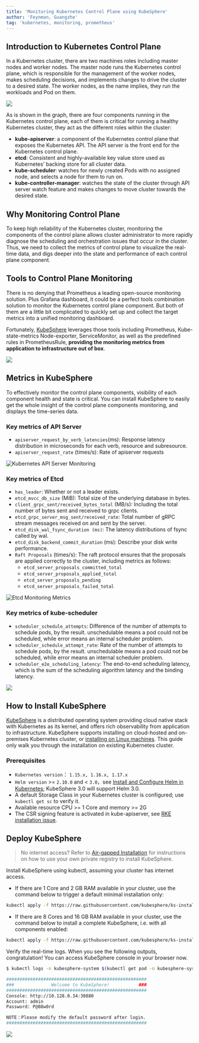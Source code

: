 ```yaml
---
title: 'Monitoring Kubernetes Control Plane using KubeSphere'
author: 'Feynman, Guangzhe'
tag: 'kubernetes, monitoring, prometheus'
---
```


## Introduction to Kubernetes Control Plane

In a Kubernetes cluster, there are two machines roles including master nodes and worker nodes. The master node runs the Kubernetes control plane, which is responsible for the management of the worker nodes, makes scheduling decisions, and implements changes to drive the cluster to a desired state. The worker nodes, as the name implies, they run the workloads and Pod on them.

![](https://pek3b.qingstor.com/kubesphere-docs/png/20200328170549.png)

As is shown in the graph, there are four components running in the Kubernetes control plane, each of them is critical for running a healthy Kubernetes cluster, they act as the different roles within the cluster:

- **kube-apiserver**: a component of the Kubernetes control plane that exposes the Kubernetes API. The API server is the front end for the Kubernetes control plane.
- **etcd**: Consistent and highly-available key value store used as Kubernetes’ backing store for all cluster data.
- **kube-scheduler**: watches for newly created Pods with no assigned node, and selects a node for them to run on.
- **kube-controller-manager**: watches the state of the cluster through API server watch feature and makes changes to move cluster towards the desired state.

## Why Monitoring Control Plane

To keep high reliability of the Kubernetes cluster, monitoring the components of the control plane allows cluster administrator to more rapidly diagnose the scheduling and orchestration issues that occur in the cluster. Thus, we need to collect the metrics of control plane to visualize the real-time data, and digs deeper into the state and performance of each control plane component.

## Tools to Control Plane Monitoring

There is no denying that Prometheus a leading open-source monitoring solution. Plus Grafana dashboard, it could be a perfect tools combination solution to monitor the Kubernetes control plane component. But both of them are a little bit complicated to quickly set up and collect the target metrics into a unified monitoring dashboard.

Fortunately, [KubeSphere](https://github.com/kubesphere/kubesphere) leverages those tools including Prometheus, Kube-state-metrics Node-exporter, ServiceMonitor, as well as the predefined rules in PrometheusRule, **providing the monitoring metrics from application to infrastructure out of box**.

![](https://pek3b.qingstor.com/kubesphere-docs/png/20200328183733.png)

## Metrics in KubeSphere

To effectively monitor the control plane components, visibility of each component health and state is critical. You can install KubeSphere to easily get the whole insight of the control plane components monitoring, and displays the time-series data.

### Key metrics of API Server

- `apiserver_request_by_verb_latencies`(ms): Response latency distribution in microseconds for each verb, resource and subresource.
- `apiserver_request_rate` (times/s): Rate of apiserver requests

![Kubernetes API Server Monitoring](https://pek3b.qingstor.com/kubesphere-docs/png/20200328194749.png)

### Key metrics of Etcd

- `has_leader`: Whether or not a leader exists.
- `etcd_mvcc_db_size` (MiB): Total size of the underlying database in bytes.
- `client_grpc_sent/received_bytes_total` (MB/s): Including the total number of bytes sent and received to grpc clients.
- `etcd_grpc_server_msg_sent/received_rate`: Total number of gRPC stream messages received on and sent by the server.
- `etcd_disk_wal_fsync_duration (ms)`: The latency distributions of fsync called by wal.
- `etcd_disk_backend_commit_duration` (ms): Describe your disk write performance.
- `Raft Proposals` (times/s): The raft protocol ensures that the proposals are applied correctly to the cluster, including metrics as follows:
   - `etcd_server_proposals_committed_total`
   - `etcd_server_proposals_applied_total`
   - `etcd_server_proposals_pending`
   - `etcd_server_proposals_failed_total`

![Etcd Monitoring Metrics](https://pek3b.qingstor.com/kubesphere-docs/png/20200328194859.png)

### Key metrics of kube-scheduler

- `scheduler_schedule_attempts`: Difference of the number of attempts to schedule pods, by the result. unschedulable means a pod could not be scheduled, while error means an internal scheduler problem.
- `scheduler_schedule_attempt_rate`: Rate of the number of attempts to schedule pods, by the result. unschedulable means a pod could not be scheduled, while error means an internal scheduler problem.
- `scheduler_e2e_scheduling_latency`: The end-to-end scheduling latency, which is the sum of the scheduling algorithm latency and the binding latency.

![](https://pek3b.qingstor.com/kubesphere-docs/png/20200328195139.png)

## How to Install KubeSphere

[KubeSphere](https://github.com/kubesphere/kubesphere) is a distributed operating system providing cloud native stack with Kubernetes as its kernel, and offers rich observability from application to infrastructure. KubeSphere supports installing on cloud-hosted and on-premises Kubernetes cluster, or [installing on Linux machines](https://kubesphere.io/docs/installation/intro/). This guide only walk you through the installation on existing Kubernetes cluster.

### Prerequisites

- `Kubernetes version`： `1.15.x, 1.16.x, 1.17.x`
- `Helm version` >= `2.10.0` and < `3.0`，see [Install and Configure Helm in Kubernetes](https://devopscube.com/install-configure-helm-kubernetes/); KubeSphere 3.0 will support Helm 3.0.
- A default Storage Class in your Kubernetes cluster is configured; use `kubectl get sc` to verify it.
- Available resource CPU >= 1 Core and memory >= 2G
- The CSR signing feature is activated in kube-apiserver, see [RKE installation issue](https://github.com/kubesphere/kubesphere/issues/1925#issuecomment-591698309).

## Deploy KubeSphere

> No internet access? Refer to [Air-gapped Installation](https://kubesphere.io/docs/installation/install-on-k8s-airgapped/) for instructions on how to use your own private registry to install KubeSphere.

Install KubeSphere using kubectl, assuming your cluster has internet access.

- If there are 1 Core and 2 GB RAM available in your cluster, use the command below to trigger a default minimal installation only:

```bash
kubectl apply -f https://raw.githubusercontent.com/kubesphere/ks-installer/master/kubesphere-minimal.yaml
```

- If there are 8 Cores and 16 GB RAM available in your cluster, use the command below to install a complete KubeSphere, i.e. with all components enabled:

```bash
kubectl apply -f https://raw.githubusercontent.com/kubesphere/ks-installer/master/kubesphere-complete-setup.yaml
```

Verify the real-time logs. When you see the following outputs, congratulation! You can access KubeSphere console in your browser now.

```bash
$ kubectl logs -n kubesphere-system $(kubectl get pod -n kubesphere-system -l app=ks-install -o jsonpath='{.items[0].metadata.name}') -f

#####################################################
###              Welcome to KubeSphere!           ###
#####################################################
Console: http://10.128.0.34:30880
Account: admin
Password: P@88w0rd

NOTE：Please modify the default password after login.
#####################################################
```

![](https://pek3b.qingstor.com/kubesphere-docs/png/20200329101752.png)
